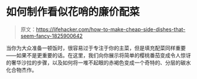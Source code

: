 # 如何制作看似花哨的廉价配菜

> 原文：<https://lifehacker.com/how-to-make-cheap-side-dishes-that-seem-fancy-1825900642>

当你为大众准备一顿饭时，很容易过于专注于你的主菜，但是填充配菜同样重要——如果不是更重要的话。在这里，我们向你展示将简单的樱桃番茄变成令人惊讶的奢华沙拉的步骤，以及如何将一堆不起眼的赤褐色变成一个奇特的、分层的碳水化合物杰作。
